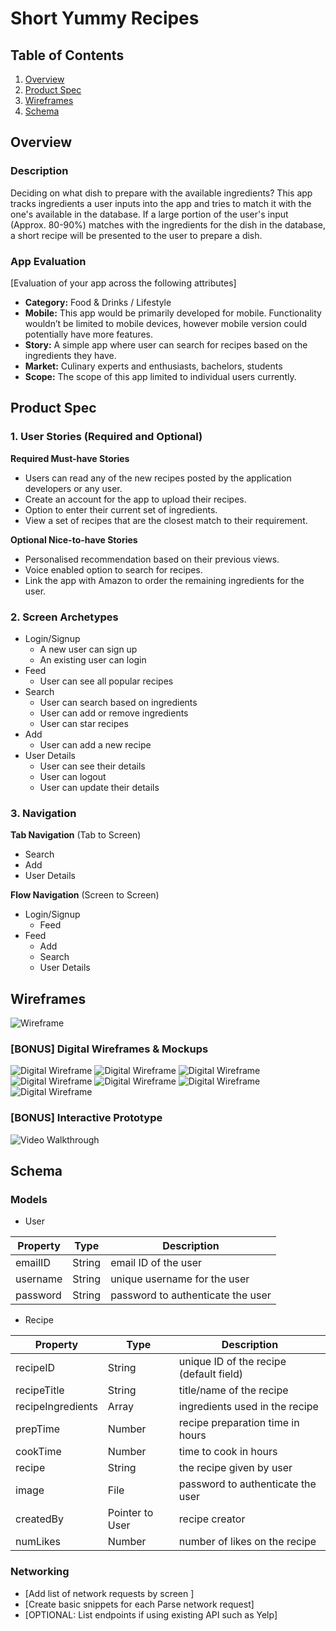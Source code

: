 # Short Yummy Recipes

## Table of Contents
1. [Overview](#Overview)
1. [Product Spec](#Product-Spec)
1. [Wireframes](#Wireframes)
2. [Schema](#Schema)

## Overview
### Description
Deciding on what dish to prepare with the available ingredients? 
This app tracks ingredients a user inputs into the app and tries to match it with the one's available in the database.
If a large portion of the user's input (Approx. 80-90%) matches with the ingredients for the dish in the database, a short recipe will be presented to the user to prepare a dish.

### App Evaluation
[Evaluation of your app across the following attributes]
- **Category:** Food & Drinks / Lifestyle
- **Mobile:** This app would be primarily developed for mobile. Functionality wouldn’t be limited to mobile devices, however mobile version could potentially have more features.
- **Story:** A simple app where user can search for recipes based on the ingredients they have.
- **Market:** Culinary experts and enthusiasts, bachelors, students
- **Scope:** The scope of this app limited to individual users currently. 

## Product Spec

### 1. User Stories (Required and Optional)

**Required Must-have Stories**

* Users can read any of the new recipes posted by the application developers or any user.
* Create an account for the app to upload their recipes.
* Option to enter their current set of ingredients.
* View a set of recipes that are the closest match to their requirement.

**Optional Nice-to-have Stories**

* Personalised recommendation based on their previous views.
* Voice enabled option to search for recipes.
* Link the app with Amazon to order the remaining ingredients for the user.

### 2. Screen Archetypes

* Login/Signup 
   * A new user can sign up
   * An existing user can login
* Feed
   * User can see all popular recipes 
* Search
   * User can search based on ingredients
   * User can add or remove ingredients
   * User can star recipes
* Add
   * User can add a new recipe
* User Details
   * User can see their details
   * User can logout
   * User can update their details

### 3. Navigation

**Tab Navigation** (Tab to Screen)

* Search
* Add 
* User Details

**Flow Navigation** (Screen to Screen)

* Login/Signup
   * Feed
* Feed
   * Add
   * Search
   * User Details

## Wireframes
![Wireframe](images/wireframe.JPG)

### [BONUS] Digital Wireframes & Mockups
![Digital Wireframe](images/splash.png)
![Digital Wireframe](images/login.png)
![Digital Wireframe](images/signup.png)
![Digital Wireframe](images/feed.png)
![Digital Wireframe](images/search.png)
![Digital Wireframe](images/add.png)
![Digital Wireframe](images/useraccount.png)

### [BONUS] Interactive Prototype
<img src='https://i.imgur.com/EAG4sSM.gif' title='prototype Walkthrough' width='' alt='Video Walkthrough' />

## Schema 

### Models

* User

| Property | Type   | Description                       |
|----------|--------|-----------------------------------|
| emailID  | String | email ID of the user              |
| username | String | unique username for the user      |
| password | String | password to authenticate the user |

* Recipe

| Property | Type   | Description                       |
|----------|--------|-----------------------------------|
| recipeID  | String | unique ID of the recipe (default field)    |    
| recipeTitle  | String | title/name of the recipe   |  
| recipeIngredients | Array | ingredients used in the recipe |
| prepTime | Number | recipe preparation time in hours |
| cookTime | Number | time to cook in hours |
|recipe | String | the recipe given by user |
| image | File | password to authenticate the user |
| createdBy | Pointer to User | recipe creator      |
|numLikes | Number | number of likes on the recipe |


### Networking
- [Add list of network requests by screen ]
- [Create basic snippets for each Parse network request]
- [OPTIONAL: List endpoints if using existing API such as Yelp]
